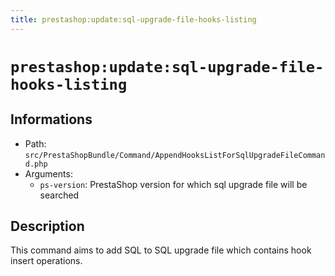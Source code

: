 ```yaml
---
title: prestashop:update:sql-upgrade-file-hooks-listing
---
```


# `prestashop:update:sql-upgrade-file-hooks-listing`

## Informations

* Path: `src/PrestaShopBundle/Command/AppendHooksListForSqlUpgradeFileCommand.php`
* Arguments:
  * `ps-version`: PrestaShop version for which sql upgrade file will be searched

## Description

This command aims to add SQL to SQL upgrade file which contains hook insert operations.
